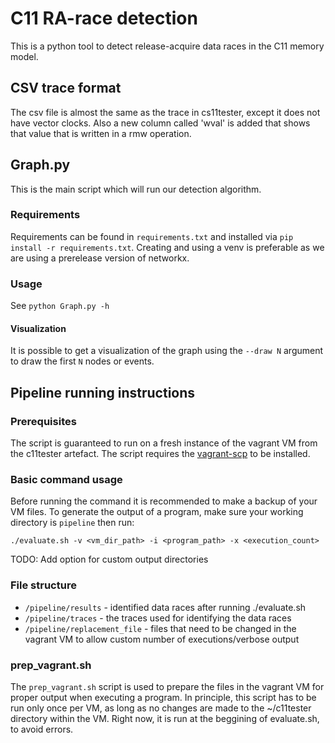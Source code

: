 # C11 RA-race detection
This is a python tool to detect release-acquire data races in the C11 memory model.
## CSV trace format
The csv file is almost the same as the trace in cs11tester, except it does not have vector clocks. Also a new column called 'wval' is added that shows that value that is written in a rmw operation.

## Graph.py
This is the main script which will run our detection algorithm.
### Requirements
Requirements can be found in `requirements.txt` and installed via `pip install -r requirements.txt`.
Creating and using a venv is preferable as we are using a prerelease version of networkx.

### Usage
See `python Graph.py -h`

#### Visualization
It is possible to get a visualization of the graph using the `--draw N` argument to draw the first `N` nodes or events.

## Pipeline running instructions
### Prerequisites
The script is guaranteed to run on a fresh instance of the vagrant VM from the c11tester artefact.
The script requires the [vagrant-scp](https://github.com/invernizzi/vagrant-scp) to be installed.
### Basic command usage
Before running the command it is recommended to make a backup of your VM files.
To generate the output of a program, make sure your working directory is `pipeline` then run:
```
./evaluate.sh -v <vm_dir_path> -i <program_path> -x <execution_count>
```
TODO: Add option for custom output directories
### File structure
- `/pipeline/results` - identified data races after running ./evaluate.sh
- `/pipeline/traces` - the traces used for identifying the data races
- `/pipeline/replacement_file` - files that need to be changed in the vagrant VM to allow custom number of executions/verbose output
### prep_vagrant.sh
The `prep_vagrant.sh` script is used to prepare the files in the vagrant VM for proper output when executing a program. In principle, this script has to be run only once per VM, as long as no changes are made to the ~/c11tester directory within the VM. Right now, it is run at the beggining of evaluate.sh, to avoid errors.
